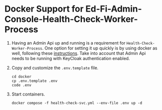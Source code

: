 # Docker Support for Ed-Fi-Admin-Console-Health-Check-Worker-Process

1. Having an Admin Api up and running is a requirement for `Health-Check-Worker-Process`.
   One option for setting it up quickly is by using docker as well, following these [instructions](https://github.com/Ed-Fi-Alliance-OSS/AdminAPI-2.x/blob/main/docs/docker.md). Take into account that Admin Api needs to be running with KeyCloak authentication
   enabled.

2. Copy and customize the `.env.template` file.

   ```shell
   cd docker
   cp .env.template .env
   code .env
   ```

3. Start containers.

   ```shell
   docker compose -f health-check-svc.yml --env-file .env up -d
   ```

